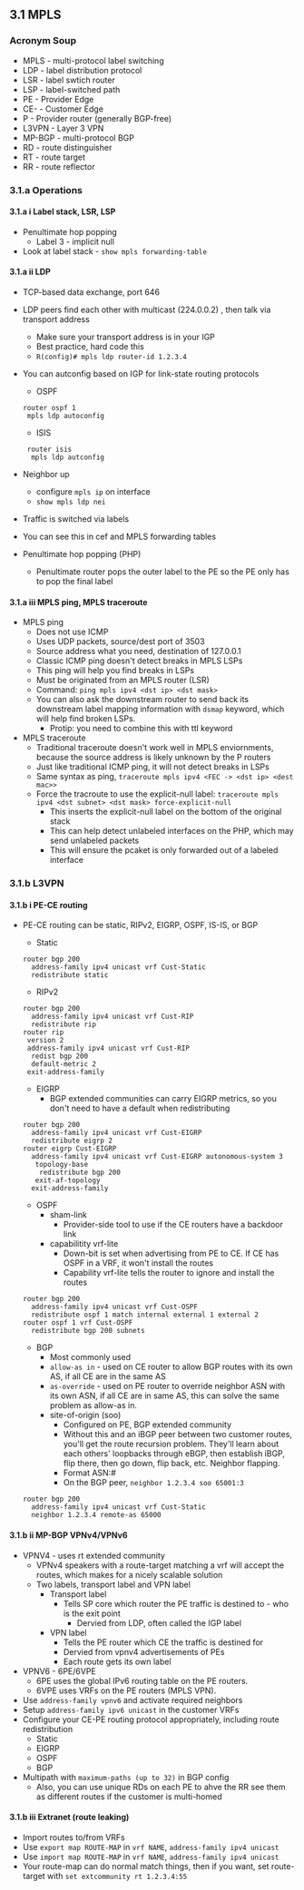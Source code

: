 ## 3.1 MPLS

### Acronym Soup

* MPLS - multi-protocol label switching 
* LDP - label distribution protocol 
* LSR - label swtich router
* LSP - label-switched path
* PE - Provider Edge
* CE- - Customer Edge
* P - Provider router (generally BGP-free) 
* L3VPN - Layer 3 VPN
* MP-BGP - multi-protocol BGP 
* RD - route distinguisher 
* RT - route target
* RR - route reflector 

### 3.1.a Operations
#### 3.1.a i Label stack, LSR, LSP

* Penultimate hop popping
  * Label 3 - implicit null
* Look at label stack - `show mpls forwarding-table`

#### 3.1.a ii LDP

* TCP-based data exchange, port 646 
* LDP peers find each other with multicast (224.0.0.2) , then talk via transport address
  * Make sure your transport address is in your IGP 
  * Best practice, hard code this 
  * `R(config)# mpls ldp router-id 1.2.3.4`
* You can autconfig based on IGP for link-state routing protocols
  * OSPF 

  ```
  router ospf 1
   mpls ldp autoconfig 
  ```

  * ISIS 

   ```
    router isis
     mpls ldp autconfig
   ```

* Neighbor up 
  * configure `mpls ip` on interface
  * `show mpls ldp nei`
     
* Traffic is switched via labels
* You can see this in cef and MPLS forwarding tables 
* Penultimate hop popping (PHP) 
  * Penultimate router pops the outer label to the PE so the PE only has to pop the final label

#### 3.1.a iii MPLS ping, MPLS traceroute

* MPLS ping
  * Does not use ICMP 
  * Uses UDP packets, source/dest port of 3503
  * Source address what you need, destination of 127.0.0.1
  * Classic ICMP ping doesn't detect breaks in MPLS LSPs 
  * This ping will help you find breaks in LSPs 
  * Must be originated from an MPLS router (LSR) 
  * Command: `ping mpls ipv4 <dst ip> <dst mask>`
  * You can also ask the downstream router to send back its downstream label mapping information with `dsmap` keyword, which will help find broken LSPs. 
    * Protip: you need to combine this with ttl keyword
* MPLS traceroute
  * Traditional traceroute doesn't work well in MPLS enviornments, because the source address is likely unknown by the P routers 
  * Just like traditional ICMP ping, it will not detect breaks in LSPs 
  * Same syntax as ping, `traceroute mpls ipv4 <FEC -> <dst ip> <dest mac>>`
  * Force the tracroute to use the explicit-null label: `traceroute mpls ipv4 <dst subnet> <dst mask> force-explicit-null`
    * This inserts the explicit-null label on the bottom of the original stack
    * This can help detect unlabeled interfaces on the PHP, which may send unlabeled packets 
    * This will ensure the pcaket is only forwarded out of a labeled interface 


### 3.1.b L3VPN

#### 3.1.b i PE-CE routing

* PE-CE routing can be static, RIPv2, EIGRP, OSPF, IS-IS, or BGP 
  * Static 

  ```
  router bgp 200
    address-family ipv4 unicast vrf Cust-Static 
    redistribute static

  ```

  * RIPv2 

  ```
  router bgp 200
    address-family ipv4 unicast vrf Cust-RIP
    redistribute rip
  router rip
   version 2
   address-family ipv4 unicast vrf Cust-RIP
    redist bgp 200
    default-metric 2
   exit-address-family
  ```

  * EIGRP 
    * BGP extended communities can carry EIGRP metrics, so you don't need to have a default when redistributing

  ```
  router bgp 200
    address-family ipv4 unicast vrf Cust-EIGRP
    redistribute eigrp 2
  router eigrp Cust-EIGRP
    address-family ipv4 unicast vrf Cust-EIGRP autonomous-system 3
     topology-base
      redistribute bgp 200
     exit-af-topology
    exit-address-family
  ```

  * OSPF 
     * sham-link 
       * Provider-side tool to use if the CE routers have a backdoor link 
     * capabilitity vrf-lite 
       * Down-bit is set when advertising from PE to CE. If CE has OSPF in a VRF, it won't install the routes 
       * Capability vrf-lite tells the router to ignore and install the routes 

  ```
  router bgp 200
    address-family ipv4 unicast vrf Cust-OSPF
    redistribute ospf 1 match internal external 1 external 2
  router ospf 1 vrf Cust-OSPF
    redistribute bgp 200 subnets
  ```

  * BGP 
     * Most commonly used 
     * `allow-as in` - used on CE router to allow BGP routes with its own AS, if all CE are in the same AS 
     * `as-override` - used on PE router to override neighbor ASN with its own ASN, if all CE are in same AS, this can solve the same problem as allow-as in.
     * site-of-origin (soo) 
        * Configured on PE, BGP extended community
        * Without this and an iBGP peer between two customer routes, you'll get the route recursion problem. They'll learn about each others' loopbacks through eBGP, then establish iBGP, flip there, then go down, flip back, etc. Neighbor flapping. 
        * Format ASN:# 
        * On the BGP peer, `neighbor 1.2.3.4 soo 65001:3`

  ```
  router bgp 200
    address-family ipv4 unicast vrf Cust-Static 
    neighbor 1.2.3.4 remote-as 65000
  ```



#### 3.1.b ii MP-BGP VPNv4/VPNv6

* VPNV4 - uses rt extended community 
  * VPNv4 speakers with a route-target matching a vrf will accept the routes, which makes for a nicely scalable solution
  * Two labels, transport label and VPN label
    * Transport label
      * Tells SP core which router the PE traffic is destined to - who is the exit point 
        * Dervied from LDP, often called the IGP label
    * VPN label
        * Tells the PE router which CE the traffic is destined for 
        * Dervied from vpnv4 advertisements of PEs 
        * Each route gets its own label 
* VPNV6 - 6PE/6VPE 
  * 6PE uses the global IPv6 routing table on the PE routers.
  * 6VPE uses VRFs on the PE routers (MPLS VPN).
* Use `address-family vpnv6` and activate required neighbors
* Setup `address-family ipv6 unicast` in the customer VRFs
* Configure your CE-PE routing protocol appropriately, including route redistribution
  * Static 
  * EIGRP 
  * OSPF 
  * BGP 
* Multipath with `maximum-paths (up to 32)` in BGP config 
  * Also, you can use unique RDs on each PE to ahve the RR see them as different routes if the customer is multi-homed 

#### 3.1.b iii Extranet (route leaking)

* Import routes to/from VRFs 
* Use `export map ROUTE-MAP` in `vrf NAME`, `address-family ipv4 unicast`
* Use `import map ROUTE-MAP` in `vrf NAME`, `address-family ipv4 unicast`
* Your route-map can do normal match things, then if you want, set route-target with `set extcommunity rt 1.2.3.4:55`


